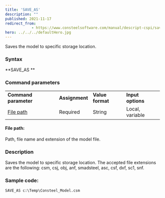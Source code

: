 ```yaml
---
title: 'SAVE_AS'
description: ""
published: 2021-11-17
redirect_from: 
            - https://www.consteelsoftware.com/manual/descript-cspi/save_as/
hero: ../../../defaultHero.jpg
---
```

<!-- wp:paragraph -->

Saves the model to specific storage location.

<!-- /wp:paragraph -->

<!-- wp:heading {"level":3} -->

### Syntax

<!-- /wp:heading -->

<!-- wp:paragraph -->

**SAVE_AS **

<!-- /wp:paragraph -->

<!-- wp:heading {"level":3} -->

### Command parameters

<!-- /wp:heading -->

<!-- wp:table {"className":"is-style-stripes"} -->

|                         |                |                  |                   |
| ----------------------- | -------------- | ---------------- | ----------------- |
| **Command parameter**   | **Assignment** | **Value format** | **Input options** |
| [File path](#File-path) | Required       | String           | Local, variable   |

<!-- /wp:table -->

<!-- wp:heading {"level":4} -->

#### File path:

<!-- /wp:heading -->

<!-- wp:paragraph -->

Path, file name and extension of the model file.

<!-- /wp:paragraph -->

<!-- wp:heading {"level":3} -->

### Description

<!-- /wp:heading -->

<!-- wp:paragraph -->

Saves the model to specific storage location. The accepted file extensions are the following: csm, csj, obj, anf, smadsteel, asc, csf, dxf, sc1, snf.

<!-- /wp:paragraph -->

<!-- wp:heading {"level":3} -->

### Sample code:

<!-- /wp:heading -->

<!-- wp:loos-hcb/code-block -->

```
SAVE_AS c:\Temp\Consteel_Model.csm
```

<!-- /wp:loos-hcb/code-block -->

